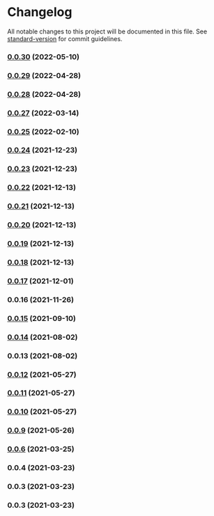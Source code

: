 # Changelog

All notable changes to this project will be documented in this file. See [standard-version](https://github.com/conventional-changelog/standard-version) for commit guidelines.

### [0.0.30](https://github.com/fe-admin/fe-admin-component/compare/v0.0.29...v0.0.30) (2022-05-10)

### [0.0.29](https://github.com/fe-admin/fe-admin-component/compare/v0.0.28...v0.0.29) (2022-04-28)

### [0.0.28](https://github.com/fe-admin/fe-admin-component/compare/v0.0.27...v0.0.28) (2022-04-28)

### [0.0.27](https://github.com/fe-admin/fe-admin-component/compare/v0.0.26...v0.0.27) (2022-03-14)

### [0.0.25](https://github.com/fe-admin/fe-admin-component/compare/v0.0.24...v0.0.25) (2022-02-10)

### [0.0.24](https://github.com/fe-admin/fe-admin-component/compare/v0.0.23...v0.0.24) (2021-12-23)

### [0.0.23](https://github.com/fe-admin/fe-admin-component/compare/v0.0.22...v0.0.23) (2021-12-23)

### [0.0.22](https://github.com/fe-admin/fe-admin-component/compare/v0.0.21...v0.0.22) (2021-12-13)

### [0.0.21](https://github.com/fe-admin/fe-admin-component/compare/v0.0.20...v0.0.21) (2021-12-13)

### [0.0.20](https://github.com/fe-admin/fe-admin-component/compare/v0.0.19...v0.0.20) (2021-12-13)

### [0.0.19](https://github.com/fe-admin/fe-admin-component/compare/v0.0.18...v0.0.19) (2021-12-13)

### [0.0.18](https://github.com/fe-admin/fe-admin-component/compare/v0.0.17...v0.0.18) (2021-12-13)

### [0.0.17](https://github.com/fe-admin/fe-admin-component/compare/v0.0.16...v0.0.17) (2021-12-01)

### 0.0.16 (2021-11-26)

### [0.0.15](https://github.com/fe-admin/fe-admin-component/compare/v0.0.14...v0.0.15) (2021-09-10)

### [0.0.14](https://github.com/fe-admin/fe-admin-component/compare/v0.0.13...v0.0.14) (2021-08-02)

### 0.0.13 (2021-08-02)

### [0.0.12](https://github.com/fe-admin/fe-admin-component/compare/v0.0.11...v0.0.12) (2021-05-27)

### [0.0.11](https://github.com/fe-admin/fe-admin-component/compare/v0.0.10...v0.0.11) (2021-05-27)

### [0.0.10](https://github.com/fe-admin/fe-admin-component/compare/v0.0.9...v0.0.10) (2021-05-27)

### [0.0.9](https://github.com/fe-admin/fe-admin-component/compare/v0.0.6...v0.0.9) (2021-05-26)

### [0.0.6](https://github.com/fe-admin/fe-admin-component/compare/v0.0.4...v0.0.6) (2021-03-25)

### 0.0.4 (2021-03-23)

### 0.0.3 (2021-03-23)

### 0.0.3 (2021-03-23)
